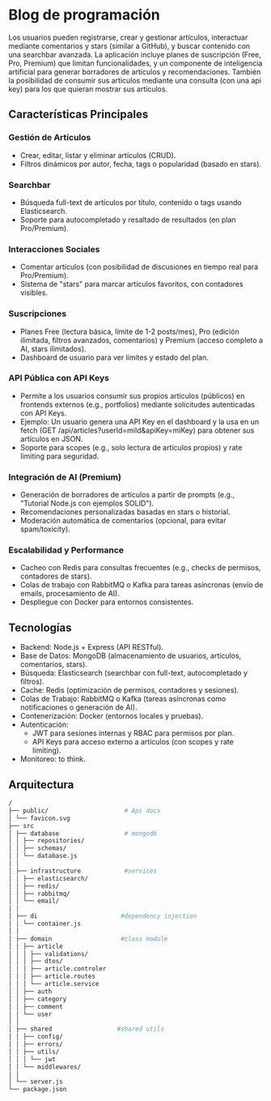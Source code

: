 # Blog de programación

Los usuarios pueden registrarse, crear y gestionar artículos, interactuar mediante comentarios y stars (similar a GitHub), y buscar contenido con una searchbar avanzada. La aplicación incluye planes de suscripción (Free, Pro, Premium) que limitan funcionalidades, y un componente de inteligencia artificial para generar borradores de artículos y recomendaciones. También la posibilidad de consumir sus articulos mediante una consulta (con una api key) para los que quieran mostrar sus artículos.

## Características Principales

### Gestión de Artículos

- Crear, editar, listar y eliminar artículos (CRUD).
- Filtros dinámicos por autor, fecha, tags o popularidad (basado en stars).

### Searchbar

- Búsqueda full-text de artículos por título, contenido o tags usando Elasticsearch.
- Soporte para autocompletado y resaltado de resultados (en plan Pro/Premium).

### Interacciones Sociales

- Comentar artículos (con posibilidad de discusiones en tiempo real para Pro/Premium).
- Sistema de "stars" para marcar artículos favoritos, con contadores visibles.

### Suscripciones

- Planes Free (lectura básica, límite de 1-2 posts/mes), Pro (edición ilimitada, filtros avanzados, comentarios) y Premium (acceso completo a AI, stars ilimitados).
- Dashboard de usuario para ver límites y estado del plan.

### API Pública con API Keys

- Permite a los usuarios consumir sus propios artículos (públicos) en frontends externos (e.g., portfolios) mediante solicitudes autenticadas con API Keys.
- Ejemplo: Un usuario genera una API Key en el dashboard y la usa en un fetch (GET /api/articles?userId=miId&apiKey=miKey) para obtener sus artículos en JSON.
- Soporte para scopes (e.g., solo lectura de artículos propios) y rate limiting para seguridad.

### Integración de AI (Premium)

- Generación de borradores de artículos a partir de prompts (e.g., "Tutorial Node.js con ejemplos SOLID").
- Recomendaciones personalizadas basadas en stars o historial.
- Moderación automática de comentarios (opcional, para evitar spam/toxicity).

### Escalabilidad y Performance

- Cacheo con Redis para consultas frecuentes (e.g., checks de permisos, contadores de stars).
- Colas de trabajo con RabbitMQ o Kafka para tareas asíncronas (envío de emails, procesamiento de AI).
- Despliegue con Docker para entornos consistentes.

## Tecnologías

- Backend: Node.js + Express (API RESTful).
- Base de Datos: MongoDB (almacenamiento de usuarios, artículos, comentarios, stars).
- Búsqueda: Elasticsearch (searchbar con full-text, autocompletado y filtros).
- Cache: Redis (optimización de permisos, contadores y sesiones).
- Colas de Trabajo: RabbitMQ o Kafka (tareas asíncronas como notificaciones o generación de AI).
- Contenerización: Docker (entornos locales y pruebas).
- Autenticación:
  - JWT para sesiones internas y RBAC para permisos por plan.
  - API Keys para acceso externo a artículos (con scopes y rate limiting).
- Monitoreo: to think.

## Arquitectura

```sh
/
├── public/                     # Api docs
│ └── favicon.svg
├── src
│ ├── database                  # mongodb
│ │ ├── repositories/
│ │ ├── schemas/
│ │ └── database.js
│ │
│ ├── infrastructure            #services
│ │ ├── elasticsearch/
│ │ ├── redis/
│ │ ├── rabbitmq/
│ │ └── email/
│ │
│ ├── di                       #dependency injection
│ │ └── container.js
│ │
│ ├── domain                   #class module
│ │ ├── article
│ │ │ ├── validations/
│ │ │ ├── dtos/
│ │ │ ├── article.controler
│ │ │ ├── article.routes
│ │ │ └── article.service
│ │ ├── auth
│ │ ├── category
│ │ ├── comment
│ │ └── user
│ │
│ ├── shared                  #shared utils
│ │ ├── config/
│ │ ├── errors/
│ │ ├── utils/
│ │ │ └── jwt
│ │ └── middlewares/
│ │
│ └── server.js
└── package.json

```
